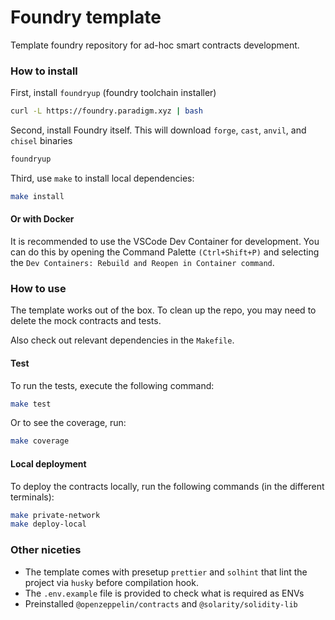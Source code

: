 # Foundry template

Template foundry repository for ad-hoc smart contracts development.

### How to install

First, install `foundryup` (foundry toolchain installer)

```bash
curl -L https://foundry.paradigm.xyz | bash
```

Second, install Foundry itself. This will download `forge`, `cast`, `anvil`, and `chisel` binaries

```bash
foundryup
```

Third, use `make` to install local dependencies:

```bash
make install
```

#### Or with Docker

It is recommended to use the VSCode Dev Container for development. You can do this by opening the Command Palette `(Ctrl+Shift+P)` and selecting the `Dev Containers: Rebuild and Reopen in Container command`.

### How to use

The template works out of the box. To clean up the repo, you may need to delete the mock contracts and tests.

Also check out relevant dependencies in the `Makefile`.

#### Test

To run the tests, execute the following command:

```bash
make test
```

Or to see the coverage, run:

```bash
make coverage
```

#### Local deployment

To deploy the contracts locally, run the following commands (in the different terminals):

```bash
make private-network
make deploy-local
```

### Other niceties

- The template comes with presetup `prettier` and `solhint` that lint the project via `husky` before compilation hook.
- The `.env.example` file is provided to check what is required as ENVs
- Preinstalled `@openzeppelin/contracts` and `@solarity/solidity-lib`
